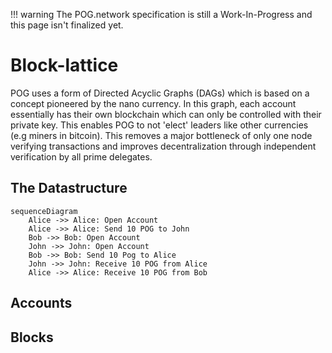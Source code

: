 <!-- prettier-ignore -->
!!! warning
    The POG.network specification is still a Work-In-Progress and this page isn't finalized yet.

# Block-lattice

POG uses a form of Directed Acyclic Graphs (DAGs) which is based on a concept pioneered by the nano currency.
In this graph, each account essentially has their own blockchain which can only be controlled with their private key. This enables POG to not 'elect' leaders like other currencies (e.g miners in bitcoin). This removes a major bottleneck of only one node verifying transactions and improves decentralization through independent verification by all prime delegates.

## The Datastructure

```mermaid
sequenceDiagram
    Alice ->> Alice: Open Account
    Alice ->> Alice: Send 10 POG to John
    Bob ->> Bob: Open Account
    John ->> John: Open Account
    Bob ->> Bob: Send 10 Pog to Alice
    John ->> John: Receive 10 POG from Alice
    Alice ->> Alice: Receive 10 POG from Bob
```

## Accounts

## Blocks
